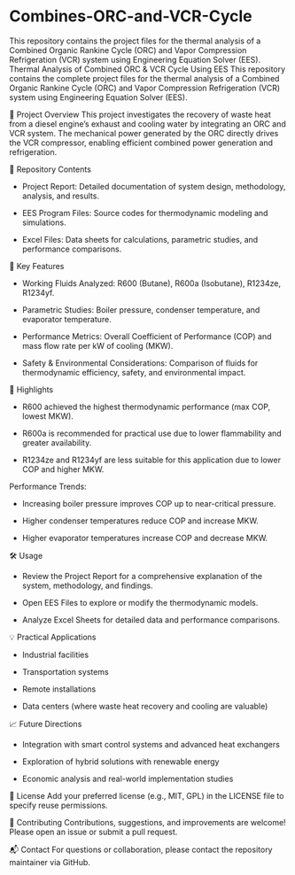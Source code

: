 # Combines-ORC-and-VCR-Cycle
This repository contains the project files for the thermal analysis of a Combined Organic Rankine Cycle (ORC) and Vapor Compression Refrigeration (VCR) system using Engineering Equation Solver (EES). 
Thermal Analysis of Combined ORC & VCR Cycle Using EES
This repository contains the complete project files for the thermal analysis of a Combined Organic Rankine Cycle (ORC) and Vapor Compression Refrigeration (VCR) system using Engineering Equation Solver (EES).

📄 Project Overview
This project investigates the recovery of waste heat from a diesel engine’s exhaust and cooling water by integrating an ORC and VCR system. The mechanical power generated by the ORC directly drives the VCR compressor, enabling efficient combined power generation and refrigeration.

📁 Repository Contents
- Project Report: Detailed documentation of system design, methodology, analysis, and results.

- EES Program Files: Source codes for thermodynamic modeling and simulations.

- Excel Files: Data sheets for calculations, parametric studies, and performance comparisons.

🚀 Key Features
- Working Fluids Analyzed: R600 (Butane), R600a (Isobutane), R1234ze, R1234yf.

- Parametric Studies: Boiler pressure, condenser temperature, and evaporator temperature.

- Performance Metrics: Overall Coefficient of Performance (COP) and mass flow rate per kW of cooling (MKW).

- Safety & Environmental Considerations: Comparison of fluids for thermodynamic efficiency, safety, and environmental impact.

🌟 Highlights
- R600 achieved the highest thermodynamic performance (max COP, lowest MKW).

- R600a is recommended for practical use due to lower flammability and greater availability.

- R1234ze and R1234yf are less suitable for this application due to lower COP and higher MKW.

Performance Trends:

- Increasing boiler pressure improves COP up to near-critical pressure.

- Higher condenser temperatures reduce COP and increase MKW.

- Higher evaporator temperatures increase COP and decrease MKW.

🛠️ Usage
- Review the Project Report for a comprehensive explanation of the system, methodology, and findings.

- Open EES Files to explore or modify the thermodynamic models.

- Analyze Excel Sheets for detailed data and performance comparisons.

💡 Practical Applications
- Industrial facilities

- Transportation systems

- Remote installations

- Data centers (where waste heat recovery and cooling are valuable)

📈 Future Directions
- Integration with smart control systems and advanced heat exchangers

- Exploration of hybrid solutions with renewable energy

- Economic analysis and real-world implementation studies

📜 License
Add your preferred license (e.g., MIT, GPL) in the LICENSE file to specify reuse permissions.

🤝 Contributing
Contributions, suggestions, and improvements are welcome! Please open an issue or submit a pull request.

📬 Contact
For questions or collaboration, please contact the repository maintainer via GitHub.
